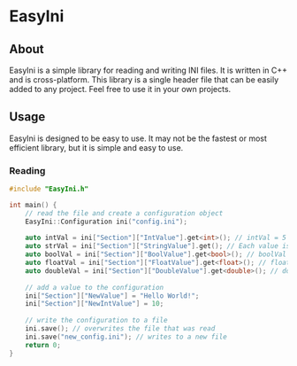 # EasyIni
## About
EasyIni is a simple library for reading and writing INI files. It is written in C++ and is cross-platform. 
This library is a single header file that can be easily added to any project. Feel free to use it in your own projects.
## Usage
EasyIni is designed to be easy to use. It may not be the fastest or most efficient library, but it is simple and easy to
use.
### Reading
```cpp
#include "EasyIni.h"

int main() {
    // read the file and create a configuration object
    EasyIni::Configuration ini("config.ini");
    
    auto intVal = ini["Section"]["IntValue"].get<int>(); // intVal = 5
    auto strVal = ini["Section"]["StringValue"].get(); // Each value is returned as a std::string by default
    auto boolVal = ini["Section"]["BoolValue"].get<bool>(); // boolVal = true
    auto floatVal = ini["Section"]["FloatValue"].get<float>(); // floatVal = 3.14f
    auto doubleVal = ini["Section"]["DoubleValue"].get<double>(); // doubleVal = 3.14159265359
    
    // add a value to the configuration
    ini["Section"]["NewValue"] = "Hello World!";
    ini["Section"]["NewIntValue"] = 10;
    
    // write the configuration to a file
    ini.save(); // overwrites the file that was read
    ini.save("new_config.ini"); // writes to a new file
    return 0;
}
```